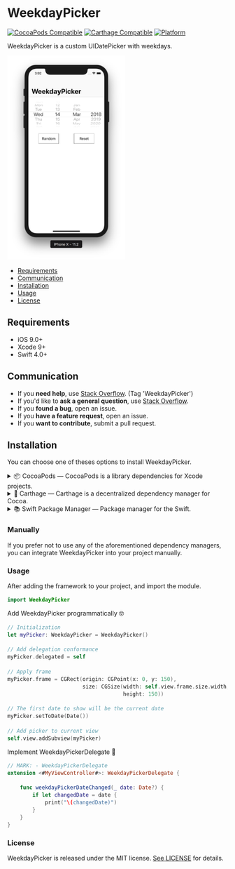 # WeekdayPicker

[![CocoaPods Compatible](https://img.shields.io/cocoapods/v/WeekdayPicker.svg)](https://img.shields.io/cocoapods/v/WeekdayPicker.svg)
[![Carthage Compatible](https://img.shields.io/badge/Carthage-compatible-4BC51D.svg?style=flat)](https://github.com/Carthage/Carthage)
[![Platform](https://img.shields.io/cocoapods/p/WeekdayPicker.svg?style=flat)](https://WeekdayPicker.github.io/WeekdayPicker)

WeekdayPicker is a custom UIDatePicker with weekdays.

<img src="https://github.com/Maximelc/WeekdayPicker/blob/master/Assets/DemoExample.png" alt="Demo example" width="270" height="464">

- [Requirements](#requirements)
- [Communication](#communication)
- [Installation](#installation)
- [Usage](#usage)
- [License](#license)

## Requirements

- iOS 9.0+
- Xcode 9+
- Swift 4.0+

## Communication

- If you **need help**, use [Stack Overflow](http://stackoverflow.com/questions/tagged/WeekdayPicker). (Tag 'WeekdayPicker')
- If you'd like to **ask a general question**, use [Stack Overflow](http://stackoverflow.com/questions/tagged/WeekdayPicker).
- If you **found a bug**, open an issue.
- If you **have a feature request**, open an issue.
- If you **want to contribute**, submit a pull request.

## Installation

You can choose one of theses options to install WeekdayPicker.

<details>
<summary>📦 CocoaPods — CocoaPods is a library dependencies for Xcode projects.</summary>
[CocoaPods Installation](https://guides.cocoapods.org/using/getting-started.html#getting-started)

To integrate WeekdayPicker into your Xcode project using CocoaPods, specify it in your `Podfile`:

```ruby
source 'https://github.com/CocoaPods/Specs.git'
platform :ios, '9.0'
use_frameworks!

target '<Your Target Name>' do
    pod 'WeekdayPicker', '~> 1.0'
end
```

Then, run the following command:

```bash
$ pod install
```
</details>

<details>
<summary>💉 Carthage — Carthage is a decentralized dependency manager for Cocoa.</summary>
[Carthage](https://github.com/Carthage/Carthage) is a decentralized dependency manager that builds your dependencies and provides you with binary frameworks.

You can install Carthage with [Homebrew](http://brew.sh/) using the following command:

```bash
$ brew update
$ brew install carthage
```

To integrate WeekdayPicker into your Xcode project using Carthage, specify it in your `Cartfile`:

```ogdl
github "WeekdayPicker/WeekdayPicker" ~> 4.7
```

Run `carthage update` to build the framework and drag the built `WeekdayPicker.framework` into your Xcode project.
</details>

<details>
<summary>📚 Swift Package Manager — Package manager for the Swift.</summary>

The [Swift Package Manager](https://swift.org/package-manager/) is a tool for automating the distribution of Swift code and is integrated into the `swift` compiler. It is in early development, but WeekdayPicker does support its use on supported platforms.

Once you have your Swift package set up, adding WeekdayPicker as a dependency is as easy as adding it to the `dependencies` value of your `Package.swift`.

```swift
dependencies: [
    .package(url: "https://github.com/Maximelc/WeekdayPicker.git", from: "1.0.0")
]
```
</details>

### Manually

If you prefer not to use any of the aforementioned dependency managers, you can integrate WeekdayPicker into your project manually.

### Usage

After adding the framework to your project, and import the module.
```swift
import WeekdayPicker
```

Add WeekdayPicker programmatically 🤓
```swift
// Initialization
let myPicker: WeekdayPicker = WeekdayPicker()

// Add delegation conformance
myPicker.delegated = self

// Apply frame
myPicker.frame = CGRect(origin: CGPoint(x: 0, y: 150),
                        size: CGSize(width: self.view.frame.size.width,
                                     height: 150))        

// The first date to show will be the current date
myPicker.setToDate(Date())

// Add picker to current view
self.view.addSubview(myPicker)
```

Implement WeekdayPickerDelegate 🤝
```swift
// MARK: - WeekdayPickerDelegate
extension <#MyViewController#>: WeekdayPickerDelegate {

    func weekdayPickerDateChanged(_ date: Date?) {
        if let changedDate = date {
            print("\(changedDate)")
        }
    }
}
```

### License

WeekdayPicker is released under the MIT license. [See LICENSE](https://github.com/Maximelc/WeekdayPicker/blob/master/LICENSE) for details.
